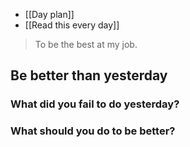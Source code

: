 - [[Day plan]]
- [[Read this every day]]

> To be the best at my job.
## Be better than yesterday
### What did you fail to do yesterday?

### What should you do to be better?
